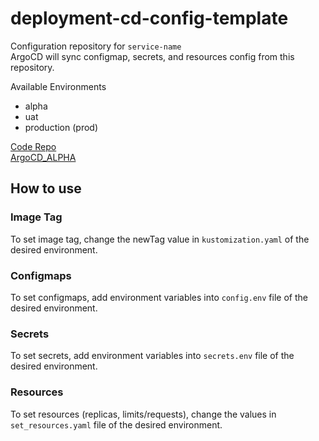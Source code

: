 # deployment-cd-config-template

Configuration repository for `service-name`<br>
ArgoCD will sync configmap, secrets, and resources config from this repository.

Available Environments
- alpha
- uat
- production (prod)

[Code Repo](https://github.com/project-inari/service-name)<br>
[ArgoCD_ALPHA](https://argocd-alpha.inari-th.com/applications/argocd/service-name?view=tree&resource=)<br>

## How to use
### Image Tag
To set image tag, change the newTag value in `kustomization.yaml` of the desired environment.

### Configmaps
To set configmaps, add environment variables into `config.env` file of the desired environment.

### Secrets
To set secrets, add environment variables into `secrets.env` file of the desired environment.

### Resources
To set resources (replicas, limits/requests), change the values in `set_resources.yaml` file of the desired environment.
